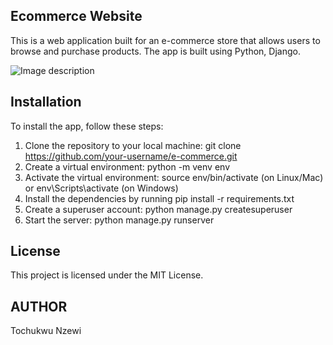 ## Ecommerce Website

This is a web application built for an e-commerce store that allows users to browse and purchase products. The app is built using Python, Django.

![Image description](https://dev-to-uploads.s3.amazonaws.com/uploads/articles/l1pfs1x2i9bb31cl6mph.png)

## Installation

To install the app, follow these steps:

1. Clone the repository to your local machine: git clone https://github.com/your-username/e-commerce.git
2. Create a virtual environment: python -m venv env
3. Activate the virtual environment: source env/bin/activate (on Linux/Mac) or  env\Scripts\activate (on Windows)
4. Install the dependencies by running pip install -r requirements.txt
5. Create a superuser account: python manage.py createsuperuser
6. Start the server: python manage.py runserver

## License

This project is licensed under the MIT License.

## AUTHOR

Tochukwu Nzewi